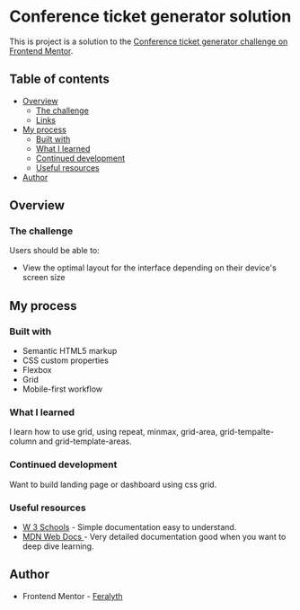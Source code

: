 # Conference ticket generator solution

This is project is a solution to the [Conference ticket generator challenge on Frontend Mentor](https://www.frontendmentor.io/challenges/conference-ticket-generator-oq5gFIU12w). 

## Table of contents

- [Overview](#overview)
  - [The challenge](#the-challenge)
  - [Links](#links)
- [My process](#my-process)
  - [Built with](#built-with)
  - [What I learned](#what-i-learned)
  - [Continued development](#continued-development)
  - [Useful resources](#useful-resources)
- [Author](#author)

## Overview

### The challenge

Users should be able to:
- View the optimal layout for the interface depending on their device's screen size

## My process

### Built with

- Semantic HTML5 markup
- CSS custom properties
- Flexbox
- Grid
- Mobile-first workflow

### What I learned

I learn how to use grid, using repeat, minmax, grid-area, grid-tempalte-column and grid-template-areas.

### Continued development

Want to build landing page or dashboard using css grid.

### Useful resources

- [W 3 Schools](https://www.w3schools.com/css/default.asp) - Simple documentation easy to understand.
- [MDN Web Docs ](https://developer.mozilla.org/en-US/docs/Web/API) - Very detailed documentation good when you want to deep dive learning.

## Author

- Frontend Mentor - [Feralyth](https://www.frontendmentor.io/profile/Feralyth)
